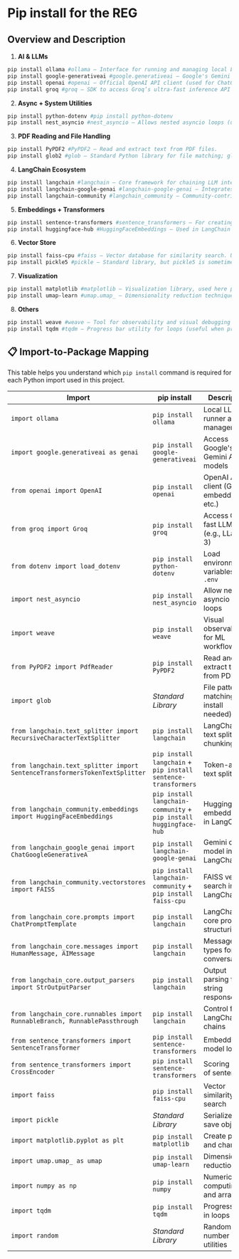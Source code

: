 # Pip install for the REG

## Overview and Description
1. **AI & LLMs**
```bash
pip install ollama #ollama – Interface for running and managing local LLMs via Ollama (used for local model inference).
pip install google-generativeai #google.generativeai – Google's Gemini model SDK for text and multimodal generation.
pip install openai #openai – Official OpenAI API client (used for ChatGPT, GPT-4, embeddings, etc.).
pip install groq #groq – SDK to access Groq’s ultra-fast inference API for running LLMs like LLaMA-3.
```

2. **Async + System Utilities**
```bash
pip install python-dotenv #pip install python-dotenv
pip install nest_asyncio #nest_asyncio – Allows nested asyncio loops (useful when using asyncio inside notebooks or environments that already run an event loop).
```

3. **PDF Reading and File Handling**
```bash
pip install PyPDF2 #PyPDF2 – Read and extract text from PDF files.
pip install glob2 #glob – Standard Python library for file matching; glob2 extends it. You don't need to install glob separately unless using extended functionality.
```

4. **LangChain Ecosystem**
```bash
pip install langchain #langchain – Core framework for chaining LLM interactions with tools like memory, prompt templates, retrievers, etc.
pip install langchain-google-genai #langchain-google-genai – Integrates Google’s Gemini with LangChain.
pip install langchain-community #langchain_community – Community-contributed integrations like FAISS, HuggingFaceEmbeddings, etc.
```

5. **Embeddings + Transformers**
```bash
pip install sentence-transformers #sentence_transformers – For creating high-quality sentence embeddings (e.g., for search and clustering).
pip install huggingface-hub #HuggingFaceEmbeddings – Used in LangChain to fetch embedding models from Hugging Face.
```

6. **Vector Store**
```bash
pip install faiss-cpu #faiss – Vector database for similarity search. Use faiss-cpu for CPU-only systems.
pip install pickle5 #pickle – Standard library, but pickle5 is sometimes used for extended features or compatibility in older environments.
```

7. **Visualization**
```bash
pip install matplotlib #matplotlib – Visualization library, used here possibly for plotting embeddings (e.g., after UMAP dimensionality reduction).
pip install umap-learn #umap.umap_ – Dimensionality reduction technique for visualizing high-dimensional embeddings (e.g., from sentence transformers).
```

8. **Others**
```bash
pip install weave #weave – Tool for observability and visual debugging of ML apps (optional, depending on your use).
pip install tqdm #tqdm – Progress bar utility for loops (useful when processing many documents).
```

## 📋 Import-to-Package Mapping

This table helps you understand which `pip install` command is required for each Python import used in this project.

| **Import** | **pip install** | **Description** |
|------------|------------------|-----------------|
| `import ollama` | `pip install ollama` | Local LLM runner and manager |
| `import google.generativeai as genai` | `pip install google-generativeai` | Access Google's Gemini AI models |
| `from openai import OpenAI` | `pip install openai` | OpenAI API client (GPT-4, embeddings, etc.) |
| `from groq import Groq` | `pip install groq` | Access Groq’s fast LLMs (e.g., LLaMA-3) |
| `from dotenv import load_dotenv` | `pip install python-dotenv` | Load environment variables from `.env` |
| `import nest_asyncio` | `pip install nest_asyncio` | Allow nested asyncio event loops |
| `import weave` | `pip install weave` | Visual observability for ML workflows |
| `from PyPDF2 import PdfReader` | `pip install PyPDF2` | Read and extract text from PDF files |
| `import glob` | *Standard Library* | File pattern matching (no install needed) |
| `from langchain.text_splitter import RecursiveCharacterTextSplitter` | `pip install langchain` | LangChain text splitter for chunking |
| `from langchain.text_splitter import SentenceTransformersTokenTextSplitter` | `pip install langchain` + `pip install sentence-transformers` | Token-aware text splitting |
| `from langchain_community.embeddings import HuggingFaceEmbeddings` | `pip install langchain-community` + `pip install huggingface-hub` | HuggingFace embeddings in LangChain |
| `from langchain_google_genai import ChatGoogleGenerativeA` | `pip install langchain-google-genai` | Gemini chat model in LangChain |
| `from langchain_community.vectorstores import FAISS` | `pip install langchain-community` + `pip install faiss-cpu` | FAISS vector search in LangChain |
| `from langchain_core.prompts import ChatPromptTemplate` | `pip install langchain` | LangChain core prompt structuring |
| `from langchain_core.messages import HumanMessage, AIMessage` | `pip install langchain` | Message types for conversations |
| `from langchain_core.output_parsers import StrOutputParser` | `pip install langchain` | Output parsing for string responses |
| `from langchain_core.runnables import RunnableBranch, RunnablePassthrough` | `pip install langchain` | Control flow in LangChain chains |
| `from sentence_transformers import SentenceTransformer` | `pip install sentence-transformers` | Embedding model loader |
| `from sentence_transformers import CrossEncoder` | `pip install sentence-transformers` | Scoring pairs of sentences |
| `import faiss` | `pip install faiss-cpu` | Vector similarity search |
| `import pickle` | *Standard Library* | Serialize and save objects |
| `import matplotlib.pyplot as plt` | `pip install matplotlib` | Create plots and charts |
| `import umap.umap_ as umap` | `pip install umap-learn` | Dimensionality reduction |
| `import numpy as np` | `pip install numpy` | Numeric computing and arrays |
| `import tqdm` | `pip install tqdm` | Progress bars in loops |
| `import random` | *Standard Library* | Random number utilities |
